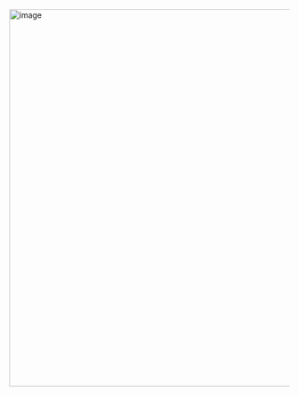 <img width="1066" height="677" alt="image" src="https://github.com/user-attachments/assets/c243041b-5660-47e0-9692-171f96114b6c" />
